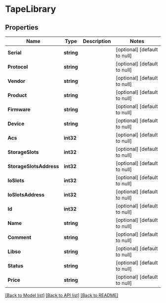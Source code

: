 # TapeLibrary

## Properties
Name | Type | Description | Notes
------------ | ------------- | ------------- | -------------
**Serial** | **string** |  | [optional] [default to null]
**Protocol** | **string** |  | [optional] [default to null]
**Vendor** | **string** |  | [optional] [default to null]
**Product** | **string** |  | [optional] [default to null]
**Firmware** | **string** |  | [optional] [default to null]
**Device** | **string** |  | [optional] [default to null]
**Acs** | **int32** |  | [optional] [default to null]
**StorageSlots** | **int32** |  | [optional] [default to null]
**StorageSlotsAddress** | **int32** |  | [optional] [default to null]
**IoSlots** | **int32** |  | [optional] [default to null]
**IoSlotsAddress** | **int32** |  | [optional] [default to null]
**Id** | **int32** |  | [optional] [default to null]
**Name** | **string** |  | [optional] [default to null]
**Comment** | **string** |  | [optional] [default to null]
**Libso** | **string** |  | [optional] [default to null]
**Status** | **string** |  | [optional] [default to null]
**Price** | **string** |  | [optional] [default to null]

[[Back to Model list]](../README.md#documentation-for-models) [[Back to API list]](../README.md#documentation-for-api-endpoints) [[Back to README]](../README.md)


